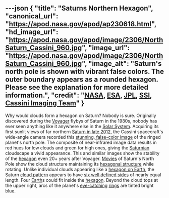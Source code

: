 ---json
{
  "title": "Saturns Northern Hexagon",
  "canonical_url": "https://apod.nasa.gov/apod/ap230618.html",
  "hd_image_url": "https://apod.nasa.gov/apod/image/2306/NorthSaturn_Cassini_960.jpg",
  "image_url": "https://apod.nasa.gov/apod/image/2306/NorthSaturn_Cassini_960.jpg",
  "image_alt": "Saturn's north pole is shown with vibrant false colors. The outer boundary appears as a rounded hexagon. Please see the explanation for more detailed information.",
  "credit": "[NASA](https://www.nasa.gov/), [ESA](https://www.esa.int/), [JPL](https://www.jpl.nasa.gov/), [SSI](https://www.spacescience.org/), [Cassini Imaging Team](https://ciclops.org/)"
}
---

Why would clouds form a hexagon on Saturn? Nobody is sure. Originally discovered during the [Voyager](https://en.wikipedia.org/wiki/Voyager_1) flybys of Saturn in the 1980s, nobody has ever seen anything like it anywhere else in the [Solar System](https://space.jpl.nasa.gov/). Acquiring its first sunlit views of far northern [Saturn in late 2012](https://apod.nasa.gov/apod/ap121204.html), the Cassini spacecraft's wide-angle camera recorded this [stunning, false-color image](https://photojournal.jpl.nasa.gov/catalog/PIA14946) of the ringed planet's north pole. The composite of near-infrared image data results in red hues for low clouds and green for high ones, giving the [Saturnian](https://solarsystem.nasa.gov/planets/saturn/overview/) cloudscape a vivid appearance. This and similar images show the stability of the [hexagon](https://mathworld.wolfram.com/Hexagon.html) even 20+ years after Voyager. [Movies](https://photojournal.jpl.nasa.gov/catalog/PIA09187) of Saturn's North Pole show the cloud structure maintaining its [hexagonal structure](https://en.wikipedia.org/wiki/Saturn%27s_hexagon) while rotating. Unlike individual clouds appearing like a [hexagon on Earth](https://visibleearth.nasa.gov/images/59758/hexagonal-cloud-cells-in-south-atlantic-ocean), the Saturn [cloud pattern](https://www.nasa.gov/mission_pages/cassini/media/cassini-20070327.html) appears to have [six well defined sides](https://www.planetary.org/blogs/emily-lakdawalla/2010/2471.html) of nearly equal length. Four [Earth](http://antwrp.gsfc.nasa.gov/apod/image/0610/earthlights02_dmsp_big.jpg)s could fit inside the [hexagon](http://en.wikipedia.org/wiki/Hexagon). Beyond the cloud tops at the upper right, arcs of the planet's [eye-catching](https://d.newsweek.com/en/full/1872746/cat-looking-shocked.jpg) [rings](https://apod.nasa.gov/apod/ap131021.html) are tinted bright blue.
